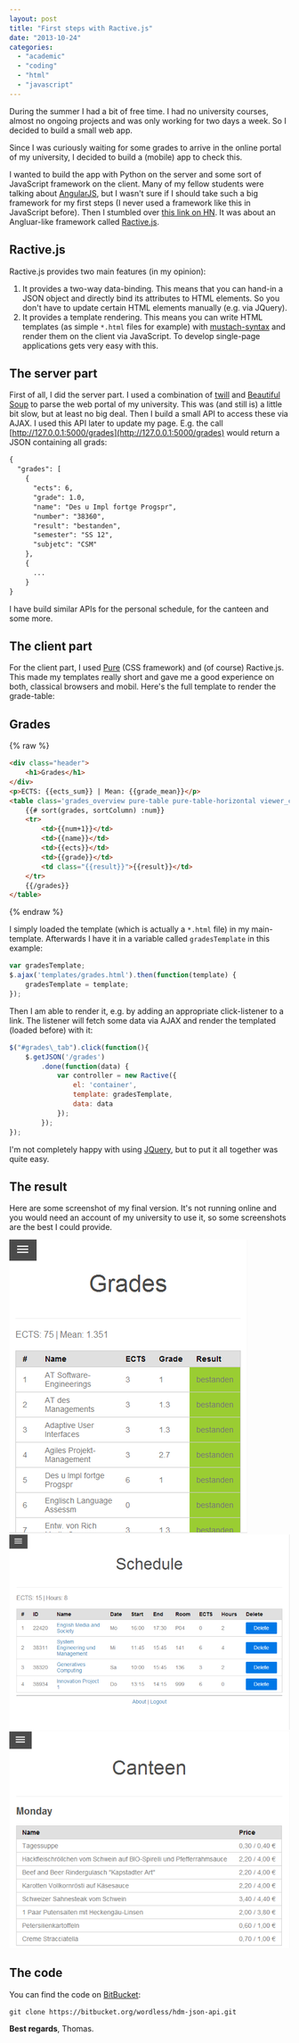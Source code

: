```yaml
---
layout: post
title: "First steps with Ractive.js"
date: "2013-10-24"
categories: 
  - "academic"
  - "coding"
  - "html"
  - "javascript"
---
```


During the summer I had a bit of free time. 
I had no university courses, almost no ongoing projects and was only working for two days a week. 
So I decided to build a small web app.

Since I was curiously waiting for some grades to arrive in the online portal of my university, I decided to build a (mobile) app to check this.

I wanted to build the app with Python on the server and some sort of JavaScript framework on the client. 
Many of my fellow students were talking about [AngularJS](http://angularjs.org/), but I wasn't sure if I should take such a big framework for my first steps (I never used a framework like this in JavaScript before). 
Then I stumbled over [this link on HN](https://news.ycombinator.com/item?id=6096686). 
It was about an Angluar-like framework called [Ractive.js](http://www.ractivejs.org/).

## Ractive.js

Ractive.js provides two main features (in my opinion):

1. It provides a two-way data-binding. This means that you can hand-in a JSON object and directly bind its attributes to HTML elements. So you don't have to update certain HTML elements manually (e.g. via JQuery).
2. It provides a template rendering. This means you can write HTML templates (as simple `*.html` files for example) with [mustach-syntax](http://en.wikipedia.org/wiki/Mustache_(template_system)) and render them on the client via JavaScript. To develop single-page applications gets very easy with this.

## The server part

First of all, I did the server part. 
I used a combination of [twill](http://twill.idyll.org/python-api.html) and [Beautiful Soup](http://www.crummy.com/software/BeautifulSoup/) to parse the web portal of my university. 
This was (and still is) a little bit slow, but at least no big deal. 
Then I build a small API to access these via AJAX. 
I used this API later to update my page. 
E.g. the call [http://127.0.0.1:5000/grades](http://127.0.0.1:5000/grades) would return a JSON containing all grads:

```html
{
  "grades": [
    {
      "ects": 6, 
      "grade": 1.0, 
      "name": "Des u Impl fortge Progspr", 
      "number": "38360", 
      "result": "bestanden", 
      "semester": "SS 12", 
      "subjetc": "CSM"
    },
    {
      ...
    }
}
```

I have build similar APIs for the personal schedule, for the canteen and some more.

## The client part

For the client part, I used [Pure](http://purecss.io/) (CSS framework) and (of course) Ractive.js. 
This made my templates really short and gave me a good experience on both, classical browsers and mobil. 
Here's the full template to render the grade-table:

## Grades

{% raw %}
```html
<div class="header">
    <h1>Grades</h1>
</div>
<p>ECTS: {{ects_sum}} | Mean: {{grade_mean}}</p>
<table class='grades_overview pure-table pure-table-horizontal viewer_container'>
    {{# sort(grades, sortColumn) :num}}
    <tr>
        <td>{{num+1}}</td>
        <td>{{name}}</td>
        <td>{{ects}}</td>
        <td>{{grade}}</td>
        <td class="{{result}}">{{result}}</td>
    </tr>
    {{/grades}}
</table>
```
{% endraw %}

I simply loaded the template (which is actually a `*.html` file) in my main-template. 
Afterwards I have it in a variable called `gradesTemplate` in this example:

```javascript
var gradesTemplate;
$.ajax('templates/grades.html').then(function(template) { 
    gradesTemplate = template;
});
```

Then I am able to render it, e.g. by adding an appropriate click-listener to a link. 
The listener will fetch some data via AJAX and render the templated (loaded before) with it:

```javascript
$("#grades\_tab").click(function(){
    $.getJSON('/grades')
        .done(function(data) {
            var controller = new Ractive({
                el: 'container',
                template: gradesTemplate,
                data: data
            });
        });
});
```

I'm not completely happy with using [JQuery](http://jquery.com/), but to put it all together was quite easy.

## The result

Here are some screenshot of my final version.
It's not running online and you would need an account of my university to use it, so some screenshots are the best I could provide.

![](/images/2013/10/app_4.png)
![](/images/2013/10/app_5.png)
![](/images/2013/10/app_7.png)

## The code

You can find the code on [BitBucket](https://bitbucket.org/wordless/hdm-json-api):

    git clone https://bitbucket.org/wordless/hdm-json-api.git

**Best regards**, Thomas.
